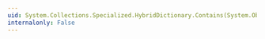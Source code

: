 ```yaml
---
uid: System.Collections.Specialized.HybridDictionary.Contains(System.Object)
internalonly: False
---
```

